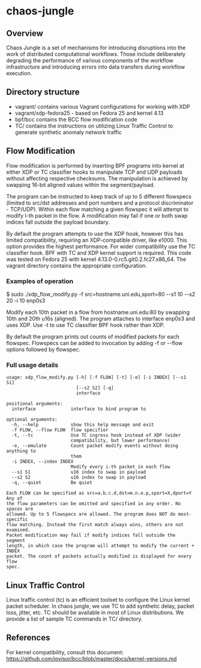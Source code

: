 # chaos-jungle

## Overview

Chaos Jungle is a set of mechanisms for introducing disruptions into the work of distributed computational workflows. Those include deliberately degrading the performance of various components of the workflow infrastructure and introducing errors into data transfers during workflow execution.

## Directory structure

- vagrant/ contains various Vagrant configurations for working with XDP
- vagrant/xdp-fedora25 - based on Fedora 25 and kernel 4.13
- bpf/bcc contains the BCC flow modification code 
- TC/ contains the instructions on utilizing Linux Traffic Control to generate synthetic anomaly network traffic

## Flow Modification

Flow modification is performed by inserting BPF programs into kernel at either XDP or TC classifier hooks to manipulate TCP and UDP payloads without affecting respective checksums. The manipulation is achieved by swapping 16-bit aligned values within the segment/payload.

The program can be instructed to keep track of up to 5 different flowspecs (limited to src/dst addresses and port numbers and a protocol discriminator - TCP/UDP). Within each flow matching a given flowspec it will attempt to modify I-th packet in the flow. A modification may fail if one or both swap indices fall outside the payload boundary. 

By default the program attempts to use the XDP hook, however this has limited compatibility, requiring an XDP-compatible driver, like e1000. This option provides the highest performance. For wider compatibility use the TC classifier hook. BPF with TC and XDP kernel support is required. This code was tested on Fedora 25 with kernel 4.13.0-0.rc5.git0.2.fc27.x86_64. The vagrant directory contains the appropriate configuration. 

### Examples of operation

$ sudo ./xdp_flow_modify.py -f src=hostname.uni.edu,sport=80 --s1 10 --s2 20 -i 10 enp0s3

Modify each 10th packet in a flow from hostname.uni.edu:80 by swapping 10th and 20th u16s (aligned). The program attaches to interface enp0s3 and uses XDP. Use -t to use TC classifier BPF hook rather than XDP. 

By default the program prints out counts of modified packets for each flowspec. Flowspecs can be added to invocation by adding -f or --flow options followed by flowspec. 

### Full usage details
```
usage: xdp_flow_modify.py [-h] [-f FLOW] [-t] [-e] [-i INDEX] [--s1 S1]
                          [--s2 S2] [-q]
                          interface

positional arguments:
  interface             interface to bind program to

optional arguments:
  -h, --help            show this help message and exit
  -f FLOW, --flow FLOW  flow specifier
  -t, --tc              Use TC ingress hook instead of XDP (wider
                        compatibility, but lower performance)
  -e, --emulate         Count packet modify events without doing anything to
                        them
  -i INDEX, --index INDEX
                        Modify every i-th packet in each flow
  --s1 S1               u16 index to swap in payload
  --s2 S2               u16 index to swap in payload
  -q, --quiet           Be quiet

Each FLOW can be specified as src=a.b.c.d,dst=m.n.o.p,sport=X,dport=Y Any of
the flow parameters can be omitted and specified in any order. No spaces are
allowed. Up to 5 flowspecs are allowed. The program does NOT do most-specific
flow matching. Instead the first match always wins, others are not examined.
Packet modification may fail if modify indices fall outside the segment
length, in which case the program will attempt to modify the current + INDEX
packet. The count of packets actually modified is displayed for every flow
spec.
```

## Linux Traffic Control
Linux traffic control (tc) is an efficient toolset to configure the Linux kernel packet scheduler. In chaos jungle, we use TC to add synthetic delay, packet loss, jitter, etc. TC should be available in most of Linux distributions. We provide a list of sample TC commands in TC/ directory.

## References

For kernel compatibility, consult this document: https://github.com/iovisor/bcc/blob/master/docs/kernel-versions.md
